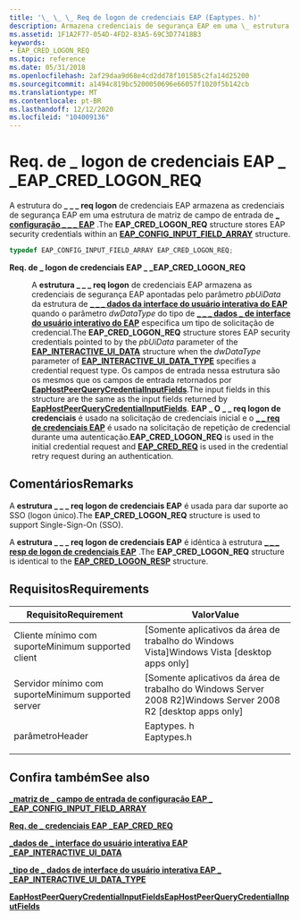 ```yaml
---
title: '\_ \_ \_ Req de logon de credenciais EAP (Eaptypes. h)'
description: Armazena credenciais de segurança EAP em uma \_ estrutura de matriz de campo de entrada de configuração EAP \_ \_ \_ .
ms.assetid: 1F1A2F77-054D-4FD2-83A5-69C3D77418B3
keywords:
- EAP_CRED_LOGON_REQ
ms.topic: reference
ms.date: 05/31/2018
ms.openlocfilehash: 2af29daa9d68e4cd2dd78f101585c2fa14d25200
ms.sourcegitcommit: a1494c819bc5200050696e66057f1020f5b142cb
ms.translationtype: MT
ms.contentlocale: pt-BR
ms.lasthandoff: 12/12/2020
ms.locfileid: "104009136"
---
```

# <a name="eap_cred_logon_req"></a><span data-ttu-id="42bb6-104">Req. de \_ logon de credenciais EAP \_ \_</span><span class="sxs-lookup"><span data-stu-id="42bb6-104">EAP\_CRED\_LOGON\_REQ</span></span>

<span data-ttu-id="42bb6-105">A estrutura do **\_ \_ \_ req logon** de credenciais EAP armazena as credenciais de segurança EAP em uma estrutura de matriz de campo de entrada de [**\_ configuração \_ \_ \_ EAP**](/windows/desktop/api/eaptypes/ns-eaptypes-eap_config_input_field_array) .</span><span class="sxs-lookup"><span data-stu-id="42bb6-105">The **EAP\_CRED\_LOGON\_REQ** structure stores EAP security credentials within an [**EAP\_CONFIG\_INPUT\_FIELD\_ARRAY**](/windows/desktop/api/eaptypes/ns-eaptypes-eap_config_input_field_array) structure.</span></span>


```C++
typedef EAP_CONFIG_INPUT_FIELD_ARRAY EAP_CRED_LOGON_REQ;
```



<dl> <dt>

<span data-ttu-id="42bb6-106">**Req. de \_ logon de credenciais EAP \_ \_**</span><span class="sxs-lookup"><span data-stu-id="42bb6-106">**EAP\_CRED\_LOGON\_REQ**</span></span>
</dt> <dd>

<span data-ttu-id="42bb6-107">A **estrutura \_ \_ \_ req logon** de credenciais EAP armazena as credenciais de segurança EAP apontadas pelo parâmetro *pbUiData* da estrutura de [**\_ \_ \_ dados da interface do usuário interativa do EAP**](/windows/desktop/api/eaptypes/ns-eaptypes-eap_interactive_ui_data) quando o parâmetro *dwDataType* do tipo de [**\_ \_ \_ dados \_ de interface do usuário interativo do EAP**](/windows/desktop/api/eaptypes/ne-eaptypes-eap_interactive_ui_data_type) especifica um tipo de solicitação de credencial.</span><span class="sxs-lookup"><span data-stu-id="42bb6-107">The **EAP\_CRED\_LOGON\_REQ** structure stores EAP security credentials pointed to by the *pbUiData* parameter of the [**EAP\_INTERACTIVE\_UI\_DATA**](/windows/desktop/api/eaptypes/ns-eaptypes-eap_interactive_ui_data) structure when the *dwDataType* parameter of [**EAP\_INTERACTIVE\_UI\_DATA\_TYPE**](/windows/desktop/api/eaptypes/ne-eaptypes-eap_interactive_ui_data_type) specifies a credential request type.</span></span> <span data-ttu-id="42bb6-108">Os campos de entrada nessa estrutura são os mesmos que os campos de entrada retornados por [**EapHostPeerQueryCredentialInputFields**](/previous-versions/windows/desktop/api/eaphostpeerconfigapis/nf-eaphostpeerconfigapis-eaphostpeerquerycredentialinputfields).</span><span class="sxs-lookup"><span data-stu-id="42bb6-108">The input fields in this structure are the same as the input fields returned by [**EapHostPeerQueryCredentialInputFields**](/previous-versions/windows/desktop/api/eaphostpeerconfigapis/nf-eaphostpeerconfigapis-eaphostpeerquerycredentialinputfields).</span></span> <span data-ttu-id="42bb6-109">**EAP \_ O \_ \_ req logon de credenciais** é usado na solicitação de credenciais inicial e o [**\_ \_ req de credenciais EAP**](eap-cred-req.md) é usado na solicitação de repetição de credencial durante uma autenticação.</span><span class="sxs-lookup"><span data-stu-id="42bb6-109">**EAP\_CRED\_LOGON\_REQ** is used in the initial credential request and [**EAP\_CRED\_REQ**](eap-cred-req.md) is used in the credential retry request during an authentication.</span></span>

</dd> </dl>

## <a name="remarks"></a><span data-ttu-id="42bb6-110">Comentários</span><span class="sxs-lookup"><span data-stu-id="42bb6-110">Remarks</span></span>

<span data-ttu-id="42bb6-111">A **estrutura \_ \_ \_ req logon de credenciais EAP** é usada para dar suporte ao SSO (logon único).</span><span class="sxs-lookup"><span data-stu-id="42bb6-111">The **EAP\_CRED\_LOGON\_REQ** structure is used to support Single-Sign-On (SSO).</span></span>

<span data-ttu-id="42bb6-112">A **estrutura \_ \_ \_ req logon de credenciais EAP** é idêntica à estrutura [**\_ \_ \_ resp de logon de credenciais EAP**](eap-cred-logon-resp.md) .</span><span class="sxs-lookup"><span data-stu-id="42bb6-112">The **EAP\_CRED\_LOGON\_REQ** structure is identical to the [**EAP\_CRED\_LOGON\_RESP**](eap-cred-logon-resp.md) structure.</span></span>

## <a name="requirements"></a><span data-ttu-id="42bb6-113">Requisitos</span><span class="sxs-lookup"><span data-stu-id="42bb6-113">Requirements</span></span>



| <span data-ttu-id="42bb6-114">Requisito</span><span class="sxs-lookup"><span data-stu-id="42bb6-114">Requirement</span></span> | <span data-ttu-id="42bb6-115">Valor</span><span class="sxs-lookup"><span data-stu-id="42bb6-115">Value</span></span> |
|-------------------------------------|---------------------------------------------------------------------------------------|
| <span data-ttu-id="42bb6-116">Cliente mínimo com suporte</span><span class="sxs-lookup"><span data-stu-id="42bb6-116">Minimum supported client</span></span><br/> | <span data-ttu-id="42bb6-117">\[Somente aplicativos da área de trabalho do Windows Vista\]</span><span class="sxs-lookup"><span data-stu-id="42bb6-117">Windows Vista \[desktop apps only\]</span></span><br/>                                        |
| <span data-ttu-id="42bb6-118">Servidor mínimo com suporte</span><span class="sxs-lookup"><span data-stu-id="42bb6-118">Minimum supported server</span></span><br/> | <span data-ttu-id="42bb6-119">\[Somente aplicativos da área de trabalho do Windows Server 2008 R2\]</span><span class="sxs-lookup"><span data-stu-id="42bb6-119">Windows Server 2008 R2 \[desktop apps only\]</span></span><br/>                               |
| <span data-ttu-id="42bb6-120">parâmetro</span><span class="sxs-lookup"><span data-stu-id="42bb6-120">Header</span></span><br/>                   | <dl> <span data-ttu-id="42bb6-121"><dt>Eaptypes. h</dt></span><span class="sxs-lookup"><span data-stu-id="42bb6-121"><dt>Eaptypes.h</dt></span></span> </dl> |



## <a name="see-also"></a><span data-ttu-id="42bb6-122">Confira também</span><span class="sxs-lookup"><span data-stu-id="42bb6-122">See also</span></span>

<dl> <dt>

[<span data-ttu-id="42bb6-123">**\_matriz de \_ campo de entrada de configuração EAP \_ \_**</span><span class="sxs-lookup"><span data-stu-id="42bb6-123">**EAP\_CONFIG\_INPUT\_FIELD\_ARRAY**</span></span>](/windows/desktop/api/eaptypes/ns-eaptypes-eap_config_input_field_array)
</dt> <dt>

[<span data-ttu-id="42bb6-124">**Req. de \_ credenciais EAP \_**</span><span class="sxs-lookup"><span data-stu-id="42bb6-124">**EAP\_CRED\_REQ**</span></span>](eap-cred-req.md)
</dt> <dt>

[<span data-ttu-id="42bb6-125">**\_dados de \_ interface do usuário interativa EAP \_**</span><span class="sxs-lookup"><span data-stu-id="42bb6-125">**EAP\_INTERACTIVE\_UI\_DATA**</span></span>](/windows/desktop/api/eaptypes/ns-eaptypes-eap_interactive_ui_data)
</dt> <dt>

[<span data-ttu-id="42bb6-126">**\_tipo de \_ dados de interface do usuário interativa EAP \_ \_**</span><span class="sxs-lookup"><span data-stu-id="42bb6-126">**EAP\_INTERACTIVE\_UI\_DATA\_TYPE**</span></span>](/windows/desktop/api/eaptypes/ne-eaptypes-eap_interactive_ui_data_type)
</dt> <dt>

[<span data-ttu-id="42bb6-127">**EapHostPeerQueryCredentialInputFields**</span><span class="sxs-lookup"><span data-stu-id="42bb6-127">**EapHostPeerQueryCredentialInputFields**</span></span>](/previous-versions/windows/desktop/api/eaphostpeerconfigapis/nf-eaphostpeerconfigapis-eaphostpeerquerycredentialinputfields)
</dt> </dl>

 

 





